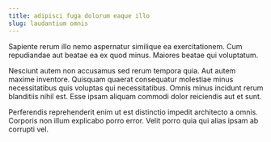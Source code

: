 ```yaml
---
title: adipisci fuga dolorum eaque illo
slug: laudantium omnis
---
```


Sapiente rerum illo nemo aspernatur similique ea exercitationem. Cum repudiandae aut beatae ea ex quod minus. Maiores beatae qui voluptatum.

Nesciunt autem non accusamus sed rerum tempora quia. Aut autem maxime inventore. Quisquam quaerat consequatur molestiae minus necessitatibus quis voluptas qui necessitatibus. Omnis minus incidunt rerum blanditiis nihil est. Esse ipsam aliquam commodi dolor reiciendis aut et sunt.

Perferendis reprehenderit enim ut est distinctio impedit architecto a omnis. Corporis non illum explicabo porro error. Velit porro quia qui alias ipsam ab corrupti vel.
